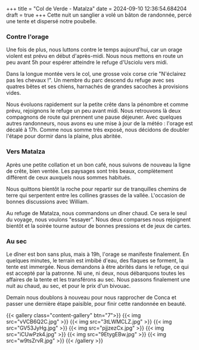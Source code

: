 +++
title = "Col de Verde - Matalza"
date = 2024-09-10 12:36:54.684204
draft = true
+++
Cette nuit un sanglier a volé un bâton de randonnée, percé une tente et dispersé notre poubelle.

### Contre l'orage 
Une fois de plus, nous luttons contre le temps aujourd'hui, car un orage violent est prévu en début d'après-midi. Nous nous mettons en route un peu avant 5h pour espérer atteindre le refuge d'Usciolu vers midi.

Dans la longue montée vers le col, une grosse voix corse crie "N'éclairez pas les chevaux !". Un membre du parc descend du refuge avec ses quatres bêtes et ses chiens, harnachés de grandes sacoches à provisions vides.

Nous évoluons rapidement sur la petite crête dans la pénombre et comme prévu, rejoignons le refuge un peu avant midi. Nous retrouvons là deux compagnons de route qui prennent une pause déjeuner. Avec quelques autres randonneurs, nous avons eu une mise à jour de la météo : l'orage est décalé à 17h. Comme nous somme très exposé, nous décidons de doubler l'étape pour dormir dans la plaine, plus abritée.

### Vers Matalza
Après une petite collation et un bon café, nous suivons de nouveau la ligne de crête, bien ventée. Les paysages sont très beaux, complètement différent de ceux auxquels nous sommes habitués. 

Nous quittons bientôt la roche pour repartir sur de tranquilles chemins de terre qui serpentent entre les collines grasses de la vallée. L'occasion de bonnes discussions avec William. 

Au refuge de Matalza, nous commandons un dîner chaud. Ce sera le seul du voyage, nous voulons "essayer". Nous deux comparses nous rejoignent bientôt et la soirée tourne autour de bonnes pressions et de jeux de cartes.

### Au sec 
Le dîner est bon sans plus, mais à 19h, l'orage se manifeste finalement. En quelques minutes, le terrain est imbibé d'eau, des flaques se forment, la tente est immergée. Nous demandons à être abrités dans le refuge, ce qui est accepté par la patronne. Ni une, ni deux, nous débarquons toutes les affaires de la tente et les transférons au sec. Nous passons finalement une nuit au chaud, au sec, et pour le prix d'un bivouac. 

Demain nous doublons à nouveau pour nous rapprocher de Conca et passer une dernière étape paisible, pour finir cette randonnée en beauté.

{{< gallery class="content-gallery" btn="7">}}
{{< img src="vVCB6Q2C.jpg" >}}
{{< img src="3tLWMCLZ.jpg" >}}
{{< img src="GV53JyHg.jpg" >}}
{{< img src="pjjzezCx.jpg" >}}
{{< img src="iCUwPzk4.jpg" >}}
{{< img src="9EtygEBw.jpg" >}}
{{< img src="w9tsZrvR.jpg" >}}
{{< /gallery >}}

